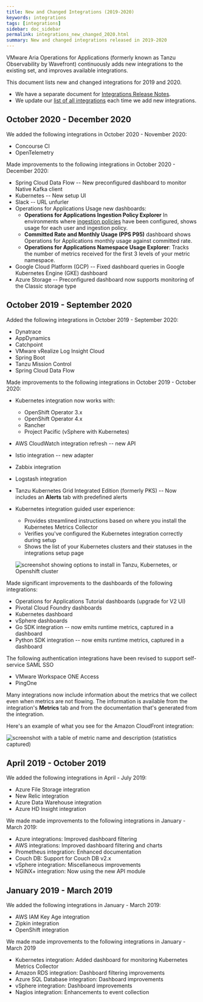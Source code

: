 ```yaml
---
title: New and Changed Integrations (2019-2020)
keywords: integrations
tags: [integrations]
sidebar: doc_sidebar
permalink: integrations_new_changed_2020.html
summary: New and changed integrations released in 2019-2020
---
```

VMware Aria Operations for Applications (formerly known as Tanzu Observability by Wavefront) continuously adds new integrations to the existing set, and improves available integrations.

This document lists new and changed integrations for 2019 and 2020.
* We have a separate document for [Integrations Release Notes](integrations_new_changed.html).
* We update our [list of all integrations](https://docs.wavefront.com/label_integrations%20list.html) each time we add new integrations.


## October 2020 - December 2020
 
We added the following integrations in October 2020 - November 2020:

* Concourse CI
* OpenTelemetry


Made improvements to the following integrations in October 2020 - December 2020:

* Spring Cloud Data Flow -- New preconfigured dashboard to monitor Native Kafka client
* Kubernetes -- New setup UI
* Slack -- URL unfurler
* Operations for Applications Usage new dashboards:
  - **Operations for Applications Ingestion Policy Explorer** In environments where [ingestion policies](ingestion_policies.html) have been configured, shows usage for each user and ingestion policy.
  - **Committed Rate and Monthly Usage (PPS P95)** dashboard shows Operations for Applications monthly usage against committed rate.
  - **Operations for Applications Namespace Usage Explorer**: Tracks the number of metrics received for the first 3 levels of your metric namespace.
* Google Cloud Platform (GCP) -- Fixed dashboard queries in Google Kubernetes Engine (GKE) dashboard
* Azure Storage -- Preconfigured dashboard now supports monitoring of the Classic storage type




## October 2019 - September 2020

Added the following integrations in October 2019 - September 2020:

* Dynatrace
* AppDynamics
* Catchpoint
* VMware vRealize Log Insight Cloud
* Spring Boot
* Tanzu Mission Control
* Spring Cloud Data Flow

Made improvements to the following integrations in October 2019 - October 2020:

* Kubernetes integration now works with:
  - OpenShift Operator 3.x
  - OpenShift Operator 4.x
  - Rancher
  - Project Pacific (vSphere with Kubernetes)
* AWS CloudWatch integration refresh -- new API
* Istio integration -- new adapter
* Zabbix integration
* Logstash integration
* Tanzu Kubernetes Grid Integrated Edition (formerly PKS) -- Now includes an **Alerts** tab with predefined alerts
* Kubernetes integration guided user experience:
  - Provides streamlined instructions based on where you install the Kubernetes Metrics Collector
  - Verifies you've configured the Kubernetes integration correctly during setup
  - Shows the list of your Kubernetes clusters and their statuses in the integrations setup page

  ![screenshot showing options to install in Tanzu, Kubernetes, or Openshift cluster](images/kubernetes_revamp.png)

Made significant improvements to the dashboards of the following integrations:

* Operations for Applications Tutorial dashboards (upgrade for V2 UI)
* Pivotal Cloud Foundry dashboards
* Kubernetes dashboard
* vSphere dashboards
* Go SDK integration -- now emits runtime metrics, captured in a dashboard
* Python SDK integration -- now emits runtime metrics, captured in a dashboard

The following authentication integrations have been revised to support self-service SAML SSO

* VMware Workspace ONE Access
* PingOne

Many integrations now include information about the metrics that we collect even when metrics are not flowing. The information is available from the integration's  **Metrics** tab and from the documentation that's generated from the integration.

Here's an example of what you see for the Amazon CloudFront integration:

![screenshot with a table of metric name and description (statistics captured)](images/metrics_tab.png)


## April 2019 - October 2019

We added the following integrations in April - July 2019:

* Azure File Storage integration
* New Relic integration
* Azure Data Warehouse integration
* Azure HD Insight integration

We made made improvements to the following integrations in January - March 2019:

* Azure integrations: Improved dashboard filtering
* AWS integrations: Improved dashboard filtering and charts
* Prometheus integration: Enhanced documentation
* Couch DB: Support for Couch DB v2.x
* vSphere integration: Miscellaneous improvements
* NGINX+ integration: Now using the new API module

## January 2019 - March 2019

We added the following integrations in January - March 2019:

* AWS IAM Key Age integration
* Zipkin integration
* OpenShift integration

We made made improvements to the following integrations in January - March 2019

* Kubernetes integration: Added dashboard for monitoring Kubernetes Metrics Collector
* Amazon RDS integration: Dashboard filtering improvements
* Azure SQL Database integration: Dashboard improvements
* vSphere integration: Dashboard improvements
* Nagios integration: Enhancements to event collection
